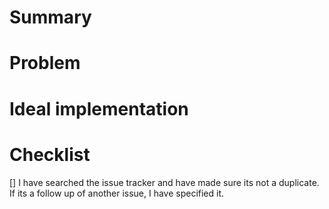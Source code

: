 # Summary
<!-- Small sumary of the feature request -->

# Problem
<!-- What problem will this feature solve, if any -->

# Ideal implementation
<!-- How should this feature request be implemented -->

# Checklist
<!-- Make sure to tick all the following boxes by putting an `x` in between (like this `[x]`) -->
[] I have searched the issue tracker and have made sure its not a duplicate. If its a follow up of another issue, I have specified it.
